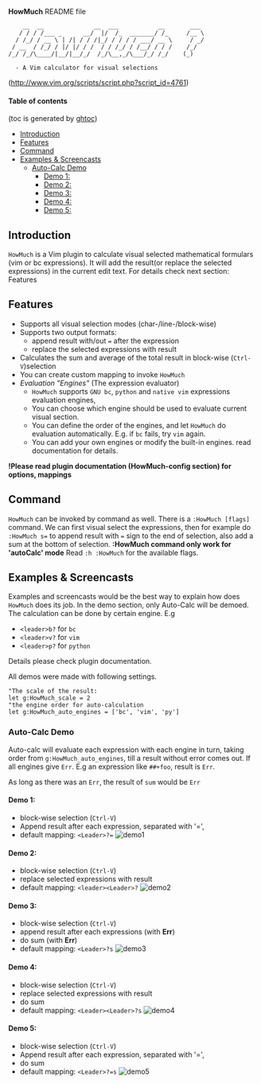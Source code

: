 **HowMuch** README file
	

	    __  __              __  ___           __       ___ 
	   / / / /___ _      __/  |/  /_  _______/ /_     /__ \
	  / /_/ / __ \ | /| / / /|_/ / / / / ___/ __ \     / _/
	 / __  / /_/ / |/ |/ / /  / / /_/ / /__/ / / /    /_/  
	/_/ /_/\____/|__/|__/_/  /_/\__,_/\___/_/ /_/    (_) 

	  - A Vim calculator for visual selections

                                                     

(http://www.vim.org/scripts/script.php?script_id=4761)


#### Table of contents
(toc is generated by [ghtoc](https://github.com/sk1418/ghtoc))
- [Introduction](#introduction)
- [Features](#features)
- [Command](#command)
- [Examples & Screencasts](#examples--screencasts)
    - [Auto-Calc Demo](#auto-calc-demo)
        - [Demo 1:](#demo-1)
        - [Demo 2:](#demo-2)
        - [Demo 3:](#demo-3)
        - [Demo 4:](#demo-4)
        - [Demo 5:](#demo-5)

## Introduction
`HowMuch` is a Vim plugin to calculate visual selected mathematical formulars (vim or bc expressions). It will add the result(or replace the selected expressions) in the current edit text. For details check next section: Features 

## Features

- Supports all visual selection modes (char-/line-/block-wise)
- Supports two output formats: 
	- append result with/out `=` after the expression 
	- replace the selected expressions with result
- Calculates the sum and average of the total result in block-wise (`Ctrl-V`)selection
- You can create custom mapping to invoke `HowMuch`
- *Evaluation "Engines"* (The expression evaluator)
	- `HowMuch` supports `GNU bc`, `python` and `native vim` expressions evaluation engines,
	- You can choose which engine should be used to evaluate current visual section.
	- You can define the order of the engines, and let `HowMuch` do evaluation automatically. E.g. if `bc` fails, try `vim` again.
	- You can add your own engines or modify the built-in engines. read documentation for details.

**!Please read plugin documentation (HowMuch-config section) for options, mappings**

## Command
`HowMuch` can be invoked by command as well. There is a `:HowMuch [flags]` command. We can first visual select the expressions, then for example do `:HowMuch s=` to append result with ` = ` sign to the end of selection, also add a sum at the bottom of selection. **:HowMuch command only work for 'autoCalc' mode**  Read `:h :HowMuch` for the available flags.

## Examples & Screencasts
Examples and screencasts would be the best way to explain how does `HowMuch` does its job. In the demo section, only Auto-Calc will be demoed. The calculation can be done by certain engine. E.g 

- `<leader>b?` for `bc`
- `<leader>v?` for `vim`
- `<leader>p?` for `python`

Details please check plugin documentation.

All demos were made with following settings.

	"The scale of the result:
	let g:HowMuch_scale = 2 
	"the engine order for auto-calculation
	let g:HowMuch_auto_engines = ['bc', 'vim', 'py']


### Auto-Calc Demo
Auto-calc will evaluate each expression with each engine in turn, taking order from `g:HowMuch_auto_engines`, till a result without error comes out. If all engines give `Err`. E.g an expression like `##+foo`, result is `Err`. 

As long as there was an `Err`, the result of `sum` would be `Err`

#### Demo 1:
- block-wise selection (`Ctrl-V`)
- Append result after each expression, separated with '=', 
- default mapping: `<Leader>?=`
![demo1](https://raw.github.com/sk1418/sharedResources/master/HowMuch/demo1.gif)

#### Demo 2:
- block-wise selection (`Ctrl-V`)
- replace selected expressions with result
- default mapping: `<leader><Leader>?`
![demo2](https://raw.github.com/sk1418/sharedResources/master/HowMuch/demo2.gif)

#### Demo 3:
- block-wise selection (`Ctrl-V`)
- append result after each expressions (with **Err**)
- do sum (with **Err**)
- default mapping: `<Leader>?s`
![demo3](https://raw.github.com/sk1418/sharedResources/master/HowMuch/demo3.gif)

#### Demo 4:
- block-wise selection (`Ctrl-V`)
- replace selected expressions with result
- do sum 
- default mapping: `<Leader><Leader>?s`
![demo4](https://raw.github.com/sk1418/sharedResources/master/HowMuch/demo4.gif)

#### Demo 5:
- block-wise selection (`Ctrl-V`)
- Append result after each expression, separated with '=', 
- do sum
- default mapping: `<Leader>?=s`
![demo5](https://raw.github.com/sk1418/sharedResources/master/HowMuch/demo5.gif)





